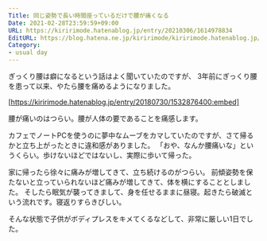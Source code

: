 ```yaml
---
Title: 同じ姿勢で長い時間座っているだけで腰が痛くなる
Date: 2021-02-28T23:59:59+09:00
URL: https://kiririmode.hatenablog.jp/entry/20210306/1614978834
EditURL: https://blog.hatena.ne.jp/kiririmode/kiririmode.hatenablog.jp/atom/entry/26006613699769041
Category:
- usual day
---
```


ぎっくり腰は癖になるという話はよく聞いていたのですが、
3年前にぎっくり腰を患って以来、やたら腰を痛めるようになりました。

[https://kiririmode.hatenablog.jp/entry/20180730/1532876400:embed]

腰が痛いのはつらい。腰が人体の要であることを痛感します。

カフェでノートPCを使うのに夢中なムーブをカマしていたのですが、さて帰るかと立ち上がったときに違和感がありました。
「おや、なんか腰痛いな」というくらい。歩けないほどではないし、実際に歩いて帰った。

家に帰ったら徐々に痛みが増してきて、立ち続けるのがつらい。
前傾姿勢を保たないと立っていられないほど痛みが増してきて、体を横にすることとしました。
そしたら眠気が襲ってきまして、身を任せるままに昼寝。起きたら破滅という流れです。寝返りすらきびしい。

そんな状態で子供がボディプレスをキメてくるなどして、非常に厳しい1日でした。
